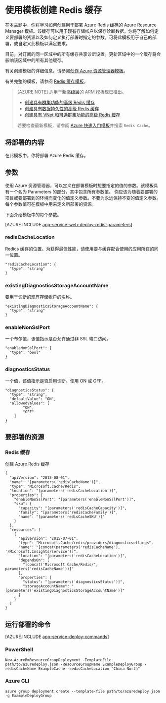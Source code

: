 <properties 
	pageTitle="预配 Redis 缓存 | Azure" 
	description="使用 Azure 资源管理器模板部署 Azure Redis 缓存。" 
	services="app-service" 
	documentationCenter="" 
	authors="steved0x" 
	manager="Erikre" 
	editor=""/>

<tags
	ms.service="cache"
	ms.date="07/12/2016"
	wacn.date="09/05/2016"/>

# 使用模板创建 Redis 缓存

在本主题中，你将学习如何创建用于部署 Azure Redis 缓存的 Azure Resource Manager 模板。该缓存可以用于现有存储帐户以保存诊断数据。你将了解如何定义要部署的资源以及如何定义执行部署时指定的参数。可将此模板用于自己的部署，或自定义此模板以满足要求。

目前，对订阅的同一区域中的所有缓存共享诊断设置。更新区域中的一个缓存将会影响该区域中的所有其他缓存。

有关创建模板的详细信息，请参阅[创作 Azure 资源管理器模板](/documentation/articles/resource-group-authoring-templates/)。

有关完整的模板，请参阅 [Redis 缓存模板](https://github.com/Azure/azure-quickstart-templates/blob/master/101-redis-cache/azuredeploy.json)。

>[AZURE.NOTE] 适用于新[高级层](/documentation/articles/cache-premium-tier-intro/)的 ARM 模板现已推出。
>
>-    [创建具有群集功能的高级 Redis 缓存](https://github.com/Azure/azure-quickstart-templates/tree/master/201-redis-premium-cluster-diagnostics/)
>-    [创建具有数据持久性的高级 Redis 缓存](https://github.com/Azure/azure-quickstart-templates/tree/master/201-redis-premium-persistence/)
>-    [创建具有 VNet 和可选群集功能的高级 Redis 缓存](https://github.com/Azure/azure-quickstart-templates/tree/master/201-redis-premium-vnet-cluster-diagnostics/)
>
>若要检查最新模板，请参阅 [Azure 快速入门模板](https://github.com/Azure/azure-quickstart-templates/)并搜索 `Redis Cache`。

## 将部署的内容

在此模板中，你将部署 Azure Redis 缓存。

## 参数

使用 Azure 资源管理器，可以定义在部署模板时想要指定的值的参数。该模板具有一个名为 Parameters 的部分，其中包含所有参数值。
你应该为随着要部署的项目或要部署到的环境而变化的值定义参数。不要为永远保持不变的值定义参数。每个参数值可在模板中用来定义所部署的资源。

下面介绍模板中的每个参数。

[AZURE.INCLUDE [app-service-web-deploy-redis-parameters](../../includes/cache-deploy-parameters.md)]

### redisCacheLocation

Redics 缓存的位置。为获得最佳性能，请使用要与缓存配合使用的应用所在的同一位置。

    "redisCacheLocation": {
      "type": "string"
    }

### existingDiagnosticsStorageAccountName

要用于诊断的现有存储帐户的名称。

    "existingDiagnosticsStorageAccountName": {
      "type": "string"
    }

### enableNonSslPort

一个布尔值，该值指示是否允许通过非 SSL 端口访问。

    "enableNonSslPort": {
      "type": "bool"
    }

### diagnosticsStatus

一个值，该值指示是否启用诊断。使用 ON 或 OFF。

    "diagnosticsStatus": {
      "type": "string",
      "defaultValue": "ON",
      "allowedValues": [
            "ON",
            "OFF"
        ]
    }
    
## 要部署的资源

### Redis 缓存

创建 Azure Redis 缓存

    {
      "apiVersion": "2015-08-01",
      "name": "[parameters('redisCacheName')]",
      "type": "Microsoft.Cache/Redis",
      "location": "[parameters('redisCacheLocation')]",
      "properties": {
        "enableNonSslPort": "[parameters('enableNonSslPort')]",
        "sku": {
          "capacity": "[parameters('redisCacheCapacity')]",
          "family": "[parameters('redisCacheFamily')]",
          "name": "[parameters('redisCacheSKU')]"
        }
      },
      "resources": [
        {
          "apiVersion": "2015-07-01",
          "type": "Microsoft.Cache/redis/providers/diagnosticsettings",
          "name": "[concat(parameters('redisCacheName'), '/Microsoft.Insights/service')]",
          "location": "[parameters('redisCacheLocation')]",
          "dependsOn": [
            "[concat('Microsoft.Cache/Redis/', parameters('redisCacheName'))]"
          ],
          "properties": {
            "status": "[parameters('diagnosticsStatus')]",
            "storageAccountName": "[parameters('existingDiagnosticsStorageAccountName')]"
          }
        }
      ]
    }


## 运行部署的命令

[AZURE.INCLUDE [app-service-deploy-commands](../../includes/app-service-deploy-commands.md)]

### PowerShell

    New-AzureRmResourceGroupDeployment -TemplateFile path/to/azuredeploy.json -ResourceGroupName ExampleDeployGroup -redisCacheName ExampleCache -redisCacheLocation "China North"

### Azure CLI

    azure group deployment create --template-file path/to/azuredeploy.json -g ExampleDeployGroup

<!---HONumber=Mooncake_0829_2016-->